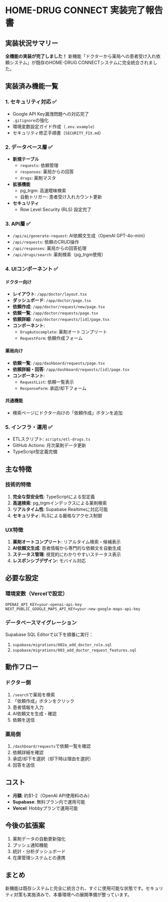 # HOME-DRUG CONNECT 実装完了報告書

## 実装状況サマリー

**全機能の実装が完了しました！** 新機能「ドクターから薬局への患者受け入れ依頼システム」が既存のHOME-DRUG CONNECTシステムに完全統合されました。

## 実装済み機能一覧

### 1. セキュリティ対応 ✅
- Google API Key漏洩問題への対応完了
- `.gitignore`の強化
- 環境変数設定ガイド作成（`.env.example`）
- セキュリティ修正手順書（`SECURITY_FIX.md`）

### 2. データベース層 ✅
- **新規テーブル**
  - `requests`: 依頼管理
  - `responses`: 薬局からの回答
  - `drugs`: 薬剤マスタ
- **拡張機能**
  - pg_trgm: 高速曖昧検索
  - 自動トリガー: 患者受け入れカウント更新
- **セキュリティ**
  - Row Level Security (RLS) 設定完了

### 3. API層 ✅
- `/api/ai/generate-request`: AI依頼文生成（OpenAI GPT-4o-mini）
- `/api/requests`: 依頼のCRUD操作
- `/api/responses`: 薬局からの回答処理
- `/api/drugs/search`: 薬剤検索（pg_trgm使用）

### 4. UIコンポーネント ✅

#### ドクター向け
- **レイアウト**: `/app/doctor/layout.tsx`
- **ダッシュボード**: `/app/doctor/page.tsx`
- **依頼作成**: `/app/doctor/request/new/page.tsx`
- **依頼一覧**: `/app/doctor/requests/page.tsx`
- **依頼詳細**: `/app/doctor/requests/[id]/page.tsx`
- **コンポーネント**:
  - `DrugAutocomplete`: 薬剤オートコンプリート
  - `RequestForm`: 依頼作成フォーム

#### 薬局向け
- **依頼一覧**: `/app/dashboard/requests/page.tsx`
- **依頼詳細・回答**: `/app/dashboard/requests/[id]/page.tsx`
- **コンポーネント**:
  - `RequestList`: 依頼一覧表示
  - `ResponseForm`: 承認/却下フォーム

#### 共通機能
- 検索ページにドクター向けの「依頼作成」ボタンを追加

### 5. インフラ・運用 ✅
- ETLスクリプト: `scripts/etl-drugs.ts`
- GitHub Actions: 月次薬剤データ更新
- TypeScript型定義完備

## 主な特徴

### 技術的特徴
1. **完全な型安全性**: TypeScriptによる型定義
2. **高速検索**: pg_trgmインデックスによる薬剤検索
3. **リアルタイム性**: Supabase Realtimeに対応可能
4. **セキュリティ**: RLSによる厳格なアクセス制御

### UX特徴
1. **薬剤オートコンプリート**: リアルタイム検索・候補表示
2. **AI依頼文生成**: 患者情報から専門的な依頼文を自動生成
3. **ステータス管理**: 視覚的にわかりやすいステータス表示
4. **レスポンシブデザイン**: モバイル対応

## 必要な設定

### 環境変数（Vercelで設定）
```
OPENAI_API_KEY=your-openai-api-key
NEXT_PUBLIC_GOOGLE_MAPS_API_KEY=your-new-google-maps-api-key
```

### データベースマイグレーション
Supabase SQL Editorで以下を順番に実行：
1. `supabase/migrations/002a_add_doctor_role.sql`
2. `supabase/migrations/003_add_doctor_request_features.sql`

## 動作フロー

### ドクター側
1. `/search`で薬局を検索
2. 「依頼作成」ボタンをクリック
3. 患者情報を入力
4. AI依頼文を生成・確認
5. 依頼を送信

### 薬局側
1. `/dashboard/requests`で依頼一覧を確認
2. 依頼詳細を確認
3. 承認/却下を選択（却下時は理由を選択）
4. 回答を送信

## コスト
- **月額**: 約$1-2（OpenAI API使用料のみ）
- **Supabase**: 無料プラン内で運用可能
- **Vercel**: Hobbyプランで運用可能

## 今後の拡張案
1. 薬剤データの自動更新強化
2. プッシュ通知機能
3. 統計・分析ダッシュボード
4. 在庫管理システムとの連携

## まとめ
新機能は既存システムと完全に統合され、すぐに使用可能な状態です。セキュリティ対策も実施済みで、本番環境への展開準備が整っています。